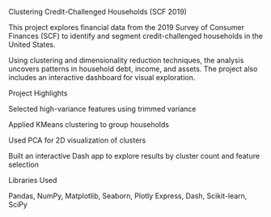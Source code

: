 Clustering Credit-Challenged Households (SCF 2019)

This project explores financial data from the 2019 Survey of Consumer Finances (SCF) to identify and segment credit-challenged households in the United States.

Using clustering and dimensionality reduction techniques, the analysis uncovers patterns in household debt, income, and assets. The project also includes an interactive dashboard for visual exploration.

Project Highlights

Selected high-variance features using trimmed variance

Applied KMeans clustering to group households

Used PCA for 2D visualization of clusters

Built an interactive Dash app to explore results by cluster count and feature selection

Libraries Used

Pandas, NumPy, Matplotlib, Seaborn, Plotly Express, Dash, Scikit-learn, SciPy
